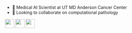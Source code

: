 - 🔭 Medical AI Scientist at UT MD Anderson Cancer Center
- 👯 Looking to collaborate on computational pathology
  
<a href="https://faculty.mdanderson.org/profiles/pingjun_chen.html" alt="MDACC"><img src="https://yt3.googleusercontent.com/N5CJkPBaE6q_zh8X-iy9DJ1viDm-oUKpDh-tS1GHBat_ofvH59LBeYbs5gKxATm1gYKhJRFhDg=s176-c-k-c0x00ffffff-no-rj" height="30px"/></a>
<a href="https://orcid.org/0000-0003-0528-1713" alt="ORCID"><img src="http://chenpingjun.com/pics/icons/orcid.png" height="30px"/></a>
<a href="https://scholar.google.com/citations?user=vXuam0cAAAAJ" alt="Google Scholar"><img src="http://chenpingjun.com/pics/icons/google_scholar.png" height="30px"/></a>
